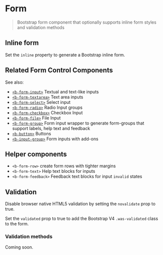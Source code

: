# Form

> Bootstrap form component that optionally supports inline form styles and validation methods

## Inline form

Set the `inline` property to generate a Bootstrap inline form.

## Related Form Control Components

See also:

- [`<b-form-input>`](./form-input) Textual and text-like inputs
- [`<b-form-textarea>`](./form-textarea) Text area inputs
- [`<b-form-select>`](./form-select) Select input
- [`<b-form-radio>`](./form-radio) Radio Input groups
- [`<b-form-checkbox>`](./form-checkbox) Checkbox Input
- [`<b-form-file>`](./form-file) File Input
- [`<b-form-group>`](./form-group) Form input wrapper to generate form-groups that support labels, help text and feedback
- [`<b-button>`](./button) Buttons
- [`<b-input-group>`](./input-group) Form inputs with add-ons

## Helper components

- `<b-form-row>` create form rows with tighter margins
- `<b-form-text>` Help text blocks for inputs
- `<b-form-feedback>` Feedback text blocks for input `invalid` states

## Validation

Disable browser native HTML5 validation by setting the `novalidate` prop to true.

Set the `validated` prop to true to add the Bootstrap V4 `.was-validated` class
to the form.

### Validation methods

Coming soon.
